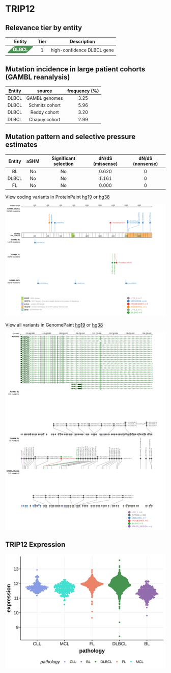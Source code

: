 # TRIP12

## Relevance tier by entity

|Entity|Tier|Description               |
|:------:|:----:|--------------------------|
|![DLBCL](images/icons/DLBCL_tier1.png) |1   |high-confidence DLBCL gene|

## Mutation incidence in large patient cohorts (GAMBL reanalysis)

|Entity|source        |frequency (%)|
|:------:|:--------------:|:-------------:|
|DLBCL |GAMBL genomes |3.25         |
|DLBCL |Schmitz cohort|5.96         |
|DLBCL |Reddy cohort  |3.20         |
|DLBCL |Chapuy cohort |2.99         |

## Mutation pattern and selective pressure estimates

|Entity|aSHM|Significant selection|dN/dS (missense)|dN/dS (nonsense)|
|:------:|:----:|:---------------------:|:----------------:|:----------------:|
|BL    |No  |No                   |0.620           |0               |
|DLBCL |No  |No                   |1.161           |0               |
|FL    |No  |No                   |0.000           |0               |



View coding variants in ProteinPaint [hg19](https://morinlab.github.io/LLMPP/GAMBL/TRIP12_protein.html)  or [hg38](https://morinlab.github.io/LLMPP/GAMBL/TRIP12_protein_hg38.html)

![image](images/proteinpaint/TRIP12_NM_004238.svg)

View all variants in GenomePaint [hg19](https://morinlab.github.io/LLMPP/GAMBL/TRIP12.html)  or [hg38](https://morinlab.github.io/LLMPP/GAMBL/TRIP12_hg38.html)

![image](images/proteinpaint/TRIP12.svg)
## TRIP12 Expression
![image](images/gene_expression/TRIP12_by_pathology.svg)
<!-- ORIGIN: Unknown -->

